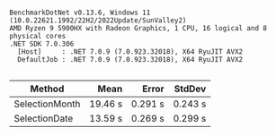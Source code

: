 ```

BenchmarkDotNet v0.13.6, Windows 11 (10.0.22621.1992/22H2/2022Update/SunValley2)
AMD Ryzen 9 5900HX with Radeon Graphics, 1 CPU, 16 logical and 8 physical cores
.NET SDK 7.0.306
  [Host]     : .NET 7.0.9 (7.0.923.32018), X64 RyuJIT AVX2
  DefaultJob : .NET 7.0.9 (7.0.923.32018), X64 RyuJIT AVX2


```
|         Method |    Mean |   Error |  StdDev |
|--------------- |--------:|--------:|--------:|
| SelectionMonth | 19.46 s | 0.291 s | 0.243 s |
|  SelectionDate | 13.59 s | 0.269 s | 0.299 s |

